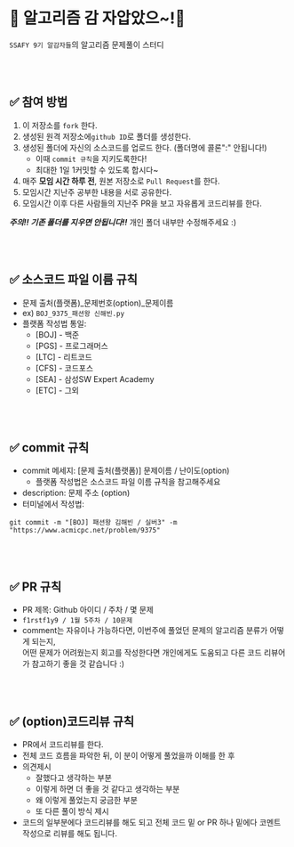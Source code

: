 # 🥔 알고리즘  감 자압았으~!📝
`SSAFY 9기 알감자들`의 알고리즘 문제풀이 스터디

<br />
<br />

## ✅ 참여 방법
1. 이 저장소를 `fork` 한다.
2. 생성된 원격 저장소에`github ID`로 폴더를 생성한다.
3. 생성된 폴더에 자신의 소스코드를 업로드 한다. (폴더명에 콜론":" 안됩니다!)
   - 이때 `commit 규칙`을 지키도록한다!
   - 최대한 1일 1커밋할 수 있도록 합시다~
4. 매주 **모임 시간 하루 전**, 원본 저장소로 `Pull Request`를 한다.
5. 모임시간 지난주 공부한 내용을 서로 공유한다.
6. 모임시간 이후 다른 사람들의 지난주 PR을 보고 자유롭게 코드리뷰를 한다.

***주의!! 기존 폴더를 지우면 안됩니다!!*** 개인 폴더 내부만 수정해주세요 :)

<br />
<br />

## ✅ 소스코드 파일 이름 규칙
- 문제 출처(플랫폼)_문제번호(option)\_문제이름
- ex) `BOJ_9375_패션왕 신해빈.py`
- 플랫폼 작성법 통일: 
  * [BOJ] - 백준 
  * [PGS] - 프로그래머스
  * [LTC] - 리트코드
  * [CFS] - 코드포스
  * [SEA] - 삼성SW Expert Academy
  * [ETC] - 그외

<br />
<br />

## ✅ commit 규칙
- commit 메세지: [문제 출처(플랫폼)] 문제이름 / 난이도(option)
  - 플랫폼 작성법은 소스코드 파일 이름 규칙을 참고해주세요
- description: 문제 주소 (option)
- 터미널에서 작성법: 
```
git commit -m "[BOJ] 패션왕 김해빈 / 실버3" -m "https://www.acmicpc.net/problem/9375"
```
<br />
<br />

## ✅ PR 규칙
- PR 제목: Github 아이디 / 주차 / 몇 문제
-  ```f1rstf1y9 / 1월 5주차 / 10문제 ```
-  comment는 자유이나 가능하다면, 이번주에 풀었던 문제의 알고리즘 분류가 어떻게 되는지, <br> 어떤 문제가 어려웠는지 회고를 작성한다면 개인에게도 도움되고 다른 코드 리뷰어가 참고하기 좋을 것 같습니다 :)


<br />
<br />

## ✅ (option)코드리뷰 규칙
- PR에서 코드리뷰를 한다.
- 전체 코드 흐름을 파악한 뒤, 이 분이 어떻게 풀었을까 이해를 한 후 
- 의견제시
  -   잘했다고 생각하는 부분
  -   이렇게 하면 더 좋을 것 같다고 생각하는 부분
  -   왜 이렇게 풀었는지 궁금한 부분
  -   또 다른 풀이 방식 제시
- 코드의 일부분에다 코드리뷰를 해도 되고 전체 코드 밑 or PR 하나 밑에다 코멘트 작성으로 리뷰를 해도 됩니다.

<br />
<br />
